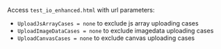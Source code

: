 Access `test_io_enhanced.html` with url parameters:
- `UploadJsArrayCases = none` to exclude js array uploading cases
- `UploadImageDataCases = none` to exclude imagedata uploading cases
- `UploadCanvasCases = none` to exclude canvas uploading cases
